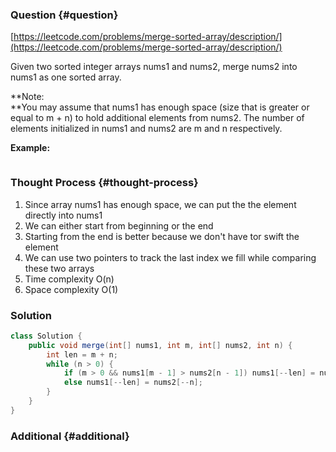 ### Question {#question}

[https://leetcode.com/problems/merge-sorted-array/description/](https://leetcode.com/problems/merge-sorted-array/description/)

Given two sorted integer arrays nums1 and nums2, merge nums2 into nums1 as one sorted array.

**Note:    
**You may assume that nums1 has enough space \(size that is greater or equal to m + n\) to hold additional elements from nums2. The number of elements initialized in nums1 and nums2 are m and n respectively.

**Example:**

```

```

### Thought Process {#thought-process}

1. Since array nums1 has enough space, we can put the the element directly into nums1
2. We can either start from beginning or the end
3. Starting from the end is better because we don't have tor swift the element
4. We can use two pointers to track the last index we fill while comparing these two arrays
5. Time complexity O\(n\)
6. Space complexity O\(1\)

### Solution

```java
class Solution {
    public void merge(int[] nums1, int m, int[] nums2, int n) {
        int len = m + n;
        while (n > 0) {
            if (m > 0 && nums1[m - 1] > nums2[n - 1]) nums1[--len] = nums1[--m];
            else nums1[--len] = nums2[--n];
        }
    }
}
```

### Additional {#additional}



